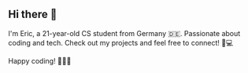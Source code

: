 ## Hi there 👋
I'm Eric, a 21-year-old CS student from Germany 🇩🇪. Passionate about coding and tech. Check out my projects and feel free to connect! 🚀💻

Happy coding! 👨‍💻✨
